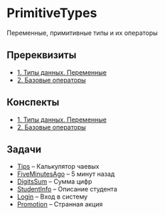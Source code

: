 # PrimitiveTypes 

Переменные, примитивные типы и их операторы

## Пререквизиты

- [1. Типы данных. Переменные](Youtube/link)
- [2. Базовые операторы](Youtube/link)

## Конспекты

- [1. Типы данных. Переменные](../../Support/Synopsis/1TypesVariables.md)
- [2. Базовые операторы](../../Support/Synopsis/2BasicOperators.md)

## Задачи

- [Tips](Tips) – Калькулятор чаевых
- [FiveMinutesAgo](FiveMinutesAgo) – 5 минут назад
- [DigitsSum](DigitsSum) – Сумма цифр
- [StudentInfo](StudentInfo) – Описание студента
- [Login](Login) – Вход в систему
- [Promotion](Promotion) – Странная акция
